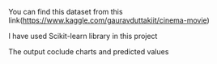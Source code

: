You can find this dataset from this link(https://www.kaggle.com/gauravduttakiit/cinema-movie)

I have used Scikit-learn library in this project

The output coclude charts and predicted values
